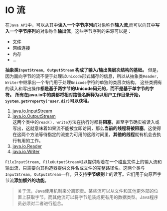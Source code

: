 # IO 流
  
在`Java API`中，可以从其中**读入一个字节序列**的对象称作**输入流**,而可以向其中**写入一个字节序列**的对象称作**输出流**。这些字节序列的来源可以是：
* 文件
* 网络连接
* 内存
* ...

**抽象类`InputStream, OutputStream` 构成了输入/输出类层次结构的基础。**
但是，因为面向字节的流不便于处理以`Unicode`形式储存的信息，所以从抽象类`Reader, Writer`中继承出一个专门用于处理`Unicode`字符的单独的类层次结构。
这些类拥有的读入和写出操作**都是基于两字节的Unicode码元的，而不是基于单字节的字符。**
**所有在java.io中的类都将相对路径名解释为以用户工作目录开始，`System.getProperty("user.dir)`可以获得。**

1. [java.io.InputStream](./details/input-stream.md)  
2. [java.io.OutputStream](./details.output-stream.md)  
这两个类中的`read(), write`方法在执行时都将**阻塞**，直至字节确实被读入或写出，这就意味着如果流不能被立即访问，那么**当前的线程将被阻塞**。这使得
在这两个方法等待指定的流变为可用的这段时间里，**其他的线程**就有机会去执行有用的工作。
3. [java.io.Reader](./details/reader.md)
4. [java.io.Writer](./details/writer.md)

`FileInputStream, FileOutputStream`可以提供附着在一个磁盘文件上的输入流和输出流，只需要向其构造器提供文件名或文件的完整路径名。这两个类与
`InputStream, OutputStream`一样，只支持**字节级别**上的读写。它们用于向原声字节流**添加额外的功能**。

> 关于流，Java使用机制来分离职责。某些流可以从文件和其他更外部的位置上获取字节，而其他流可以将字节组装成更有用的数据类型。Java程序员必须对二者进行组合。

